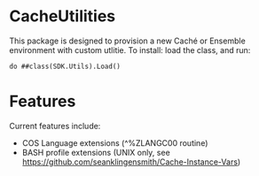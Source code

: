 # CacheUtilities

This package is designed to provision a new Caché or Ensemble environment with custom utlitie. To install: load the class, and run:

	do ##class(SDK.Utils).Load()

# Features
Current features include:
* COS Language extensions (^%ZLANGC00 routine)
* BASH profile extensions (UNIX only, see https://github.com/seanklingensmith/Cache-Instance-Vars)
